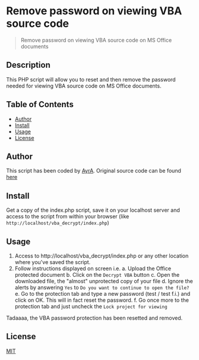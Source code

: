 # Remove password on viewing VBA source code

>Remove password on viewing VBA source code on MS Office documents

## Description

This PHP script will allow you to reset and then remove the password needed for viewing VBA source code on MS Office documents.

## Table of Contents

- [Author](#author)
- [Install](#install)
- [Usage](#usage)
- [License](#license)

## Author

This script has been coded by [AyrA](https://github.com/AyrA).
Original source code can be found [here](https://github.com/AyrA/ExcelStuff#exceldecrypt)

## Install

Get a copy of the index.php script, save it on your localhost server and access to the script from within your browser (like `http://localhost/vba_decrypt/index.php`)

## Usage

1. Access to http://localhost/vba_decrypt/index.php or any other location where you've saved the script.
2. Follow instructions displayed on screen i.e.
    a. Upload the Office protected document
    b. Click on the `Decrypt VBA` button
    c. Open the downloaded file, the "almost" unprotected copy of your file
    d. Ignore the alerts by answering `Yes` to `Do you want to continue to open the file?`
    e. Go to the protection tab and type a new password (test / test f.i.) and click on OK. This will in fact reset the password.
    f. Go once more to the protection tab and just uncheck the `Lock project for viewing`

Tadaaaa, the VBA password protection has been resetted and removed.

## License

[MIT](LICENSE)